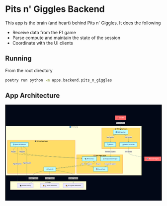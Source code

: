 # Pits n' Giggles Backend

This app is the brain (and heart) behind Pits n' Giggles. It does the following
- Receive data from the F1 game
- Parse compute and maintain the state of the session
- Coordinate with the UI clients

## Running

From the root directory
```bash
poetry run python -m apps.backend.pits_n_giggles
```

## App Architecture

![alt text](../../docs/arch-diagram.png)
